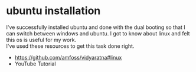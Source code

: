 # ubuntu installation
I've successfully installed ubuntu and done with the dual booting so that I can switch between windows and ubuntu. I got to know about linux and felt this os is useful for my work.  
I've used these resources to get this task done right.  
 - https://github.com/amfoss/vidyaratna#linux
 - YouTube Tutorial
